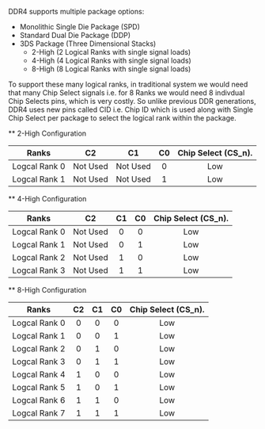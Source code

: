 DDR4 supports multiple package options:

* Monolithic Single Die Package (SPD)
* Standard Dual Die Package (DDP)
* 3DS Package (Three Dimensional Stacks)
    * 2-High (2 Logical Ranks with single signal loads)
    * 4-High (4 Logical Ranks with single signal loads)
    * 8-High (8 Logical Ranks with single signal loads)

To support these many logical ranks, in traditional system we would need that many Chip Select signals i.e. for 8 Ranks we would need 8 indivdual Chip Selects pins, which is very costly. So unlike previous DDR generations, DDR4 uses new pins called CID i.e. Chip ID which is used along with Single Chip Select per package to select the logical rank within the package.

** 2-High Configuration

|  Ranks  |      C2     |   C1    |      C0      | Chip Select (CS_n). |
| :--------: |:-------------:| :---------:| :---------: | :---------: | 
| Logcal Rank 0 | Not Used| Not Used | 0 | Low |
| Logcal Rank 1 | Not Used| Not Used | 1 | Low |

** 4-High Configuration

|  Ranks  |      C2     |   C1    |      C0      | Chip Select (CS_n). |
| :--------: |:-------------:| :---------:| :---------: | :---------: | 
| Logcal Rank 0 | Not Used| 0 | 0 | Low |
| Logcal Rank 1 | Not Used| 0 | 1 | Low |
| Logcal Rank 2 | Not Used| 1 | 0 | Low |
| Logcal Rank 3 | Not Used| 1 | 1 | Low |

** 8-High Configuration

|  Ranks  |      C2     |   C1    |      C0      | Chip Select (CS_n). |
| :--------: |:-------------:| :---------:| :---------: | :---------: | 
| Logcal Rank 0 | 0| 0 | 0 | Low |
| Logcal Rank 1 | 0| 0 | 1 | Low |
| Logcal Rank 2 | 0| 1 | 0 | Low |
| Logcal Rank 3 | 0| 1 | 1 | Low |
| Logcal Rank 4 | 1| 0 | 0 | Low |
| Logcal Rank 5 | 1| 0 | 1 | Low |
| Logcal Rank 6 | 1| 1 | 0 | Low |
| Logcal Rank 7 | 1| 1 | 1 | Low |
